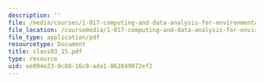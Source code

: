 ```yaml
---
description: ''
file: /media/courses/1-017-computing-and-data-analysis-for-environmental-applications-fall-2003/ee094e230c8816c8ada1062849072ef2_class03_15.pdf
file_location: /coursemedia/1-017-computing-and-data-analysis-for-environmental-applications-fall-2003/ee094e230c8816c8ada1062849072ef2_class03_15.pdf
file_type: application/pdf
resourcetype: Document
title: class03_15.pdf
type: resource
uid: ee094e23-0c88-16c8-ada1-062849072ef2
---
```

